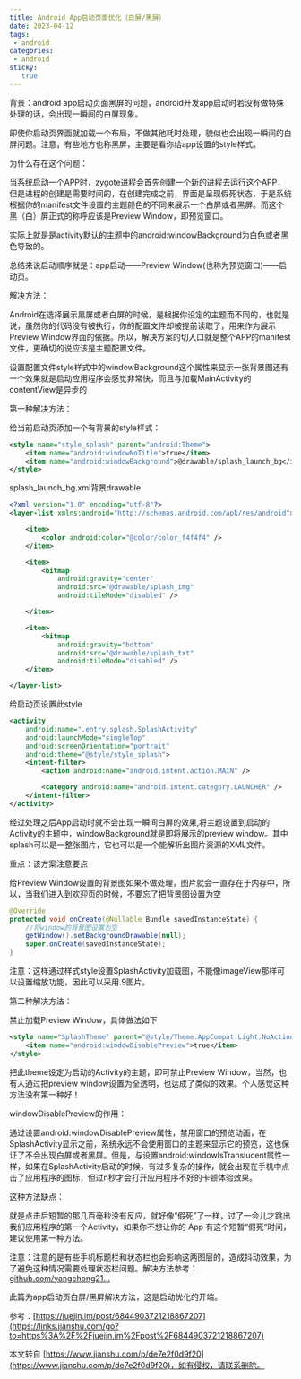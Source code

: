 ```yaml
---
title: Android App启动页面优化（白屏/黑屏） 
date: 2023-04-12
tags:
 - android
categories: 
 - android
sticky: 
   true
---
```


背景：android app启动页面黑屏的问题，android开发app启动时若没有做特殊处理的话，会出现一瞬间的白屏现象。  

即使你启动页界面就加载一个布局，不做其他耗时处理，貌似也会出现一瞬间的白屏问题。注意，有些地方也称黑屏，主要是看你给app设置的style样式。 


为什么存在这个问题：  

当系统启动一个APP时，zygote进程会首先创建一个新的进程去运行这个APP，但是进程的创建是需要时间的，在创建完成之前，界面是呈现假死状态，于是系统根据你的manifest文件设置的主题颜色的不同来展示一个白屏或者黑屏。而这个黑（白）屏正式的称呼应该是Preview Window，即预览窗口。  

实际上就是是activity默认的主题中的android:windowBackground为白色或者黑色导致的。  

总结来说启动顺序就是：app启动——Preview Window(也称为预览窗口)——启动页。  

解决方法：  

Android在选择展示黑屏或者白屏的时候，是根据你设定的主题而不同的，也就是说，虽然你的代码没有被执行，你的配置文件却被提前读取了，用来作为展示Preview Window界面的依据。所以，解决方案的切入口就是整个APP的manifest文件，更确切的说应该是主题配置文件。  

设置配置文件style样式中的windowBackground这个属性来显示一张背景图还有一个效果就是启动应用程序会感觉非常快，而且与加载MainActivity的contentView是异步的  

第一种解决方法：  

给当前启动页添加一个有背景的style样式：

```xml
<style name="style_splash" parent="android:Theme">
    <item name="android:windowNoTitle">true</item>
    <item name="android:windowBackground">@drawable/splash_launch_bg</item>
</style>
```

splash\_launch\_bg.xml背景drawable

```xml
<?xml version="1.0" encoding="utf-8"?>
<layer-list xmlns:android="http://schemas.android.com/apk/res/android">

    <item>
        <color android:color="@color/color_f4f4f4" />
    </item>

    <item>
        <bitmap
            android:gravity="center"
            android:src="@drawable/splash_img"
            android:tileMode="disabled" />

    </item>

    <item>
        <bitmap
            android:gravity="bottom"
            android:src="@drawable/splash_txt"
            android:tileMode="disabled" />
    </item>

</layer-list>
```

给启动页设置此style

```XML
<activity
    android:name=".entry.splash.SplashActivity"
    android:launchMode="singleTop"
    android:screenOrientation="portrait"
    android:theme="@style/style_splash">
    <intent-filter>
        <action android:name="android.intent.action.MAIN" />

        <category android:name="android.intent.category.LAUNCHER" />
    </intent-filter>
</activity>
```

经过处理之后App启动时就不会出现一瞬间白屏的效果,将主题设置到启动的Activity的主题中，windowBackground就是即将展示的preview window。其中splash可以是一整张图片，它也可以是一个能解析出图片资源的XML文件。  

重点：该方案注意要点  

给Preview Window设置的背景图如果不做处理，图片就会一直存在于内存中，所以，当我们进入到欢迎页的时候，不要忘了把背景图设置为空

```JAVA
@Override
protected void onCreate(@Nullable Bundle savedInstanceState) {
    //将window的背景图设置为空
    getWindow().setBackgroundDrawable(null);
    super.onCreate(savedInstanceState);
}
```

注意：这样通过样式style设置SplashActivity加载图，不能像imageView那样可以设置缩放功能，因此可以采用.9图片。  

第二种解决方法：  

禁止加载Preview Window，具体做法如下

```XML
<style name="SplashTheme" parent="@style/Theme.AppCompat.Light.NoActionBar">
    <item name="android:windowDisablePreview">true</item>
</style>
```

把此theme设定为启动的Activity的主题，即可禁止Preview Window，当然，也有人通过把preview window设置为全透明，也达成了类似的效果。个人感觉这种方法没有第一种好！

windowDisablePreview的作用：

通过设置android:windowDisablePreview属性，禁用窗口的预览动画，在SplashActivity显示之前，系统永远不会使用窗口的主题来显示它的预览，这也保证了不会出现白屏或者黑屏。但是，与设置android:windowIsTranslucent属性一样，如果在SplashActivity启动的时候，有过多复杂的操作，就会出现在手机中点击了应用程序的图标，但过n秒才会打开应用程序不好的卡顿体验效果。

这种方法缺点：  

就是点击后短暂的那几百毫秒没有反应，就好像“假死”了一样，过了一会儿才跳出我们应用程序的第一个Activity，如果你不想让你的 App 有这个短暂“假死”时间，建议使用第一种方法。

注意：注意的是有些手机标题栏和状态栏也会影响这两图层的，造成抖动效果，为了避免这种情况需要处理状态栏问题。解决方法参考：[github.com/yangchong21…](https://links.jianshu.com/go?to=https%3A%2F%2Fgithub.com%2Fyangchong211%2FYCStatusBar)

此篇为app启动页白屏/黑屏解决方法，这是启动优化的开端。

参考：[https://juejin.im/post/6844903721218867207](https://links.jianshu.com/go?to=https%3A%2F%2Fjuejin.im%2Fpost%2F6844903721218867207)

  

本文转自 [https://www.jianshu.com/p/de7e2f0d9f20](https://www.jianshu.com/p/de7e2f0d9f20)，如有侵权，请联系删除。